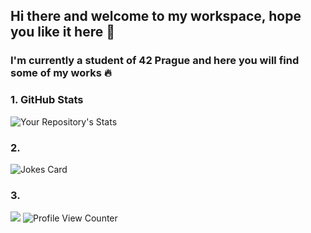 ## Hi there and welcome to my workspace, hope you like it here 🫶

### I'm currently a student of 42 Prague and here you will find some of my works 🔥

### 1. GitHub Stats

![Your Repository's Stats](https://github-readme-stats.vercel.app/api?username=xredm&show_icons=true)

### 2.

![Jokes Card](https://readme-jokes.vercel.app/api)

### 3.

![](https://forthebadge.com/images/badges/built-with-love.svg) ![Profile View Counter](https://komarev.com/ghpvc/?username=xredm)


